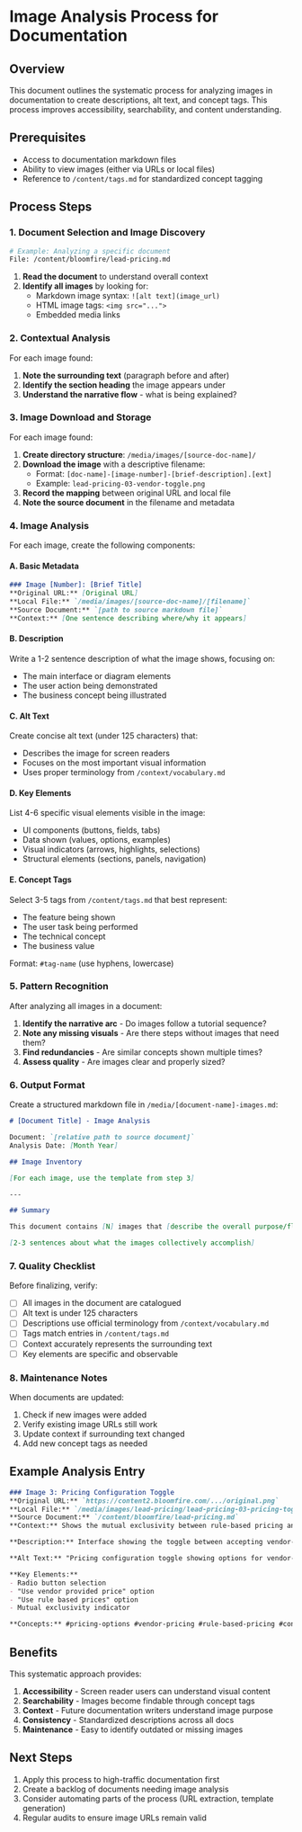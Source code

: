 # Image Analysis Process for Documentation

## Overview

This document outlines the systematic process for analyzing images in documentation to create descriptions, alt text, and concept tags. This process improves accessibility, searchability, and content understanding.

## Prerequisites

- Access to documentation markdown files
- Ability to view images (either via URLs or local files)
- Reference to `/content/tags.md` for standardized concept tagging

## Process Steps

### 1. Document Selection and Image Discovery

```bash
# Example: Analyzing a specific document
File: /content/bloomfire/lead-pricing.md
```

1. **Read the document** to understand overall context
2. **Identify all images** by looking for:
   - Markdown image syntax: `![alt text](image_url)`
   - HTML image tags: `<img src="...">`
   - Embedded media links

### 2. Contextual Analysis

For each image found:

1. **Note the surrounding text** (paragraph before and after)
2. **Identify the section heading** the image appears under
3. **Understand the narrative flow** - what is being explained?

### 3. Image Download and Storage

For each image found:

1. **Create directory structure**: `/media/images/[source-doc-name]/`
2. **Download the image** with a descriptive filename:
   - Format: `[doc-name]-[image-number]-[brief-description].[ext]`
   - Example: `lead-pricing-03-vendor-toggle.png`
3. **Record the mapping** between original URL and local file
4. **Note the source document** in the filename and metadata

### 4. Image Analysis

For each image, create the following components:

#### A. Basic Metadata
```markdown
### Image [Number]: [Brief Title]
**Original URL:** [Original URL]
**Local File:** `/media/images/[source-doc-name]/[filename]`
**Source Document:** `[path to source markdown file]`
**Context:** [One sentence describing where/why it appears]
```

#### B. Description
Write a 1-2 sentence description of what the image shows, focusing on:
- The main interface or diagram elements
- The user action being demonstrated
- The business concept being illustrated

#### C. Alt Text
Create concise alt text (under 125 characters) that:
- Describes the image for screen readers
- Focuses on the most important visual information
- Uses proper terminology from `/context/vocabulary.md`

#### D. Key Elements
List 4-6 specific visual elements visible in the image:
- UI components (buttons, fields, tabs)
- Data shown (values, options, examples)
- Visual indicators (arrows, highlights, selections)
- Structural elements (sections, panels, navigation)

#### E. Concept Tags
Select 3-5 tags from `/content/tags.md` that best represent:
- The feature being shown
- The user task being performed
- The technical concept
- The business value

Format: `#tag-name` (use hyphens, lowercase)

### 5. Pattern Recognition

After analyzing all images in a document:

1. **Identify the narrative arc** - Do images follow a tutorial sequence?
2. **Note any missing visuals** - Are there steps without images that need them?
3. **Find redundancies** - Are similar concepts shown multiple times?
4. **Assess quality** - Are images clear and properly sized?

### 6. Output Format

Create a structured markdown file in `/media/[document-name]-images.md`:

```markdown
# [Document Title] - Image Analysis

Document: `[relative path to source document]`
Analysis Date: [Month Year]

## Image Inventory

[For each image, use the template from step 3]

---

## Summary

This document contains [N] images that [describe the overall purpose/flow].

[2-3 sentences about what the images collectively accomplish]
```

### 7. Quality Checklist

Before finalizing, verify:

- [ ] All images in the document are catalogued
- [ ] Alt text is under 125 characters
- [ ] Descriptions use official terminology from `/context/vocabulary.md`
- [ ] Tags match entries in `/content/tags.md`
- [ ] Context accurately represents the surrounding text
- [ ] Key elements are specific and observable

### 8. Maintenance Notes

When documents are updated:
1. Check if new images were added
2. Verify existing image URLs still work
3. Update context if surrounding text changed
4. Add new concept tags as needed

## Example Analysis Entry

```markdown
### Image 3: Pricing Configuration Toggle
**Original URL:** `https://content2.bloomfire.com/.../original.png`
**Local File:** `/media/images/lead-pricing/lead-pricing-03-pricing-toggle.png`
**Source Document:** `/content/bloomfire/lead-pricing.md`
**Context:** Shows the mutual exclusivity between rule-based pricing and source-submitted pricing

**Description:** Interface showing the toggle between accepting vendor-provided prices or using custom rule-based pricing, highlighting that only one method can be active at a time.

**Alt Text:** "Pricing configuration toggle showing options for vendor-provided price versus rule-based pricing"

**Key Elements:**
- Radio button selection
- "Use vendor provided price" option
- "Use rule based prices" option
- Mutual exclusivity indicator

**Concepts:** #pricing-options #vendor-pricing #rule-based-pricing #configuration-toggle
```

## Benefits

This systematic approach provides:
1. **Accessibility** - Screen reader users can understand visual content
2. **Searchability** - Images become findable through concept tags
3. **Context** - Future documentation writers understand image purpose
4. **Consistency** - Standardized descriptions across all docs
5. **Maintenance** - Easy to identify outdated or missing images

## Next Steps

1. Apply this process to high-traffic documentation first
2. Create a backlog of documents needing image analysis
3. Consider automating parts of the process (URL extraction, template generation)
4. Regular audits to ensure image URLs remain valid